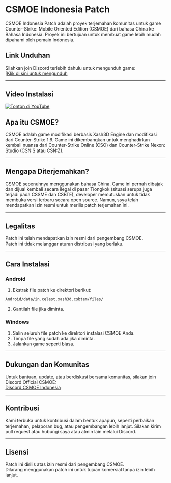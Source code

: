 
# CSMOE Indonesia Patch

CSMOE Indonesia Patch adalah proyek terjemahan komunitas untuk game Counter-Strike: Mobile Oriented Edition (CSMOE) dari bahasa China ke Bahasa Indonesia. Proyek ini bertujuan untuk membuat game lebih mudah dipahami oleh pemain Indonesia.


## Link Unduhan

Silahkan join Discord terlebih dahulu untuk mengunduh game:  
[[Klik di sini untuk mengunduh](https://discord.gg/YMH8gfdUJu)

---
## Video Instalasi 
[![Tonton di YouTube](https://img.youtube.com/vi/AcVLMxjHZ54/0.jpg)](https://youtu.be/AcVLMxjHZ54?si=hMDzXo8icwx8eOyo)


## Apa itu CSMOE?

CSMOE adalah game modifikasi berbasis Xash3D Engine dan modifikasi dari Counter-Strike 1.6. Game ini dikembangkan untuk menghadirkan kembali nuansa dari Counter-Strike Online (CSO) dan Counter-Strike Nexon: Studio (CSN:S atau CSN:Z).

---

## Mengapa Diterjemahkan?

CSMOE sepenuhnya menggunakan bahasa China. Game ini pernah dibajak dan dijual kembali secara ilegal di pasar Tiongkok (situasi serupa juga terjadi pada CSSME dan CSBTE), developer memutuskan untuk tidak membuka versi terbaru secara open source. Namun, ssya telah mendapatkan izin resmi untuk merilis patch terjemahan ini.

---

## Legalitas

Patch ini telah mendapatkan izin resmi dari pengembang CSMOE.  
Patch ini tidak melanggar aturan distribusi yang berlaku.

---

## Cara Instalasi

### Android

1. Ekstrak file patch ke direktori berikut:
```
Android/data/in.celest.xash3d.csbtem/files/
```
2. Gantilah file jika diminta.

### Windows

1. Salin seluruh file patch ke direktori instalasi CSMOE Anda.
2. Timpa file yang sudah ada jika diminta.
3. Jalankan game seperti biasa.

---

## Dukungan dan Komunitas

Untuk bantuan, update, atau berdiskusi bersama komunitas, silakan join Discord Official CSMOE:  
[Discord CSMOE Indonesia](https://discord.gg/YMH8gfdUJu)

---

## Kontribusi

Kami terbuka untuk kontribusi dalam bentuk apapun, seperti perbaikan terjemahan, pelaporan bug, atau pengembangan lebih lanjut. Silakan kirim pull request atau hubungi saya atau atmin lain melalui Discord.

---

## Lisensi

Patch ini dirilis atas izin resmi dari pengembang CSMOE.  
Dilarang menggunakan patch ini untuk tujuan komersial tanpa izin lebih lanjut.
